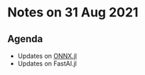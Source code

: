 # Notes on 31 Aug 2021

## Agenda

- Updates on [ONNX.jl](https://github.com/FluxML/ONNX.jl/issues/49#issuecomment-907713849)
- Updates on FastAI.jl
